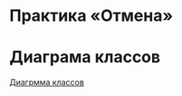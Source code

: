 # Практика «Отмена»
# Диаграма классов 
[Диагрмма классов](https://www.mermaidchart.com/raw/83705eef-f11d-486c-9fca-48b9a265b62d?theme=light&version=v0.1&format=svg)
